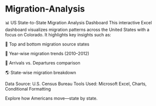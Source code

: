 # Migration-Analysis
📊 US State-to-State Migration Analysis Dashboard
This interactive Excel dashboard visualizes migration patterns across the United States with a focus on Colorado. It highlights key insights such as:

🚚 Top and bottom migration source states

📅 Year-wise migration trends (2010–2012)

🔁 Arrivals vs. Departures comparison

🌎 State-wise migration breakdown

Data Source: U.S. Census Bureau
Tools Used: Microsoft Excel, Charts, Conditional Formatting

Explore how Americans move—state by state.
